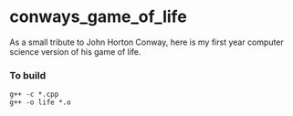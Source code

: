 # conways_game_of_life
As a small tribute to John Horton Conway, here is my first year computer science version of his game of life.

### To build
    g++ -c *.cpp
    g++ -o life *.o
